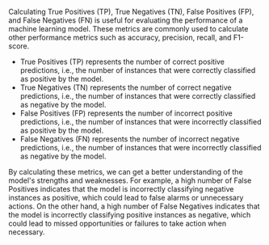 

Calculating True Positives (TP), True Negatives (TN), False Positives (FP), and False Negatives (FN) is useful for evaluating the performance of a machine learning model. These metrics are commonly used to calculate other performance metrics such as accuracy, precision, recall, and F1-score.

* True Positives (TP) represents the number of correct positive predictions, i.e., the number of instances that were correctly classified as positive by the model.
* True Negatives (TN) represents the number of correct negative predictions, i.e., the number of instances that were correctly classified as negative by the model.
* False Positives (FP) represents the number of incorrect positive predictions, i.e., the number of instances that were incorrectly classified as positive by the model.
* False Negatives (FN) represents the number of incorrect negative predictions, i.e., the number of instances that were incorrectly classified as negative by the model. <br>

By calculating these metrics, we can get a better understanding of the model's strengths and weaknesses. For example, a high number of False Positives indicates that the model is incorrectly classifying negative instances as positive, which could lead to false alarms or unnecessary actions. On the other hand, a high number of False Negatives indicates that the model is incorrectly classifying positive instances as negative, which could lead to missed opportunities or failures to take action when necessary.
